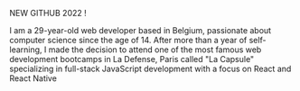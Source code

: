 NEW GITHUB 2022 !

I am a 29-year-old web developer based in Belgium, passionate about computer science since the age of 14. After more than a year of self-learning, I made the decision to attend one of the most famous web development bootcamps in La Defense, Paris called "La Capsule" specializing in full-stack JavaScript development with a focus on React and React Native
